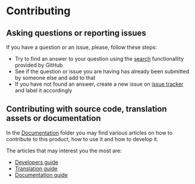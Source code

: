 # Contributing

## Asking questions or reporting issues

If you have a question or an issue, please, follow these steps:

- Try to find an answer to your question using the [search](https://github.com/keeps/roda/issues) functionallity provided by GitHub
- See if the question or issue you are having has already been submitted by someone else and add to that
- If you have not found an answer, create a new issue on [issue tracker](https://github.com/keeps/roda/issues) and label it accordingly

## Contributing with source code, translation assets or documentation

In the [Documentation](/documentation/README.md) folder you may find various articles on how to contribute to this product, how to use it and how to develop it.

The articles that may interest you the most are:

- [Developers guide](/documentation/Developers_Guide.md)
- [Translation guide](/documentation/Translation_Guide.md)
- [Documentation guide](/documentation/Documentation_Guide.md)
